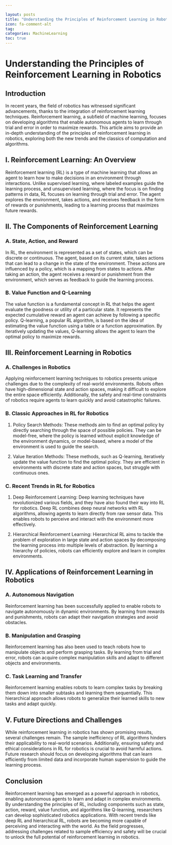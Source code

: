 ```yaml
---

layout: posts
title: "Understanding the Principles of Reinforcement Learning in Robotics"
icon: fa-comment-alt
tag:      
categories: MachineLearning
toc: true
---
```




# Understanding the Principles of Reinforcement Learning in Robotics

## Introduction

In recent years, the field of robotics has witnessed significant advancements, thanks to the integration of reinforcement learning techniques. Reinforcement learning, a subfield of machine learning, focuses on developing algorithms that enable autonomous agents to learn through trial and error in order to maximize rewards. This article aims to provide an in-depth understanding of the principles of reinforcement learning in robotics, exploring both the new trends and the classics of computation and algorithms.

## I. Reinforcement Learning: An Overview

Reinforcement learning (RL) is a type of machine learning that allows an agent to learn how to make decisions in an environment through interactions. Unlike supervised learning, where labeled examples guide the learning process, and unsupervised learning, where the focus is on finding patterns in data, RL focuses on learning through trial and error. The agent explores the environment, takes actions, and receives feedback in the form of rewards or punishments, leading to a learning process that maximizes future rewards.

## II. The Components of Reinforcement Learning

### A. State, Action, and Reward

In RL, the environment is represented as a set of states, which can be discrete or continuous. The agent, based on its current state, takes actions that can lead to a change in the state of the environment. These actions are influenced by a policy, which is a mapping from states to actions. After taking an action, the agent receives a reward or punishment from the environment, which serves as feedback to guide the learning process.

### B. Value Function and Q-Learning

The value function is a fundamental concept in RL that helps the agent evaluate the goodness or utility of a particular state. It represents the expected cumulative reward an agent can achieve by following a specific policy. Q-learning, a popular RL algorithm, is based on the idea of estimating the value function using a table or a function approximation. By iteratively updating the values, Q-learning allows the agent to learn the optimal policy to maximize rewards.

## III. Reinforcement Learning in Robotics

### A. Challenges in Robotics

Applying reinforcement learning techniques to robotics presents unique challenges due to the complexity of real-world environments. Robots often have high-dimensional state and action spaces, making it difficult to explore the entire space efficiently. Additionally, the safety and real-time constraints of robotics require agents to learn quickly and avoid catastrophic failures.

### B. Classic Approaches in RL for Robotics

1. Policy Search Methods: These methods aim to find an optimal policy by directly searching through the space of possible policies. They can be model-free, where the policy is learned without explicit knowledge of the environment dynamics, or model-based, where a model of the environment is used to guide the search.

2. Value Iteration Methods: These methods, such as Q-learning, iteratively update the value function to find the optimal policy. They are efficient in environments with discrete state and action spaces, but struggle with continuous ones.

### C. Recent Trends in RL for Robotics

1. Deep Reinforcement Learning: Deep learning techniques have revolutionized various fields, and they have also found their way into RL for robotics. Deep RL combines deep neural networks with RL algorithms, allowing agents to learn directly from raw sensor data. This enables robots to perceive and interact with the environment more effectively.

2. Hierarchical Reinforcement Learning: Hierarchical RL aims to tackle the problem of exploration in large state and action spaces by decomposing the learning process into multiple levels of abstraction. By learning a hierarchy of policies, robots can efficiently explore and learn in complex environments.

## IV. Applications of Reinforcement Learning in Robotics

### A. Autonomous Navigation

Reinforcement learning has been successfully applied to enable robots to navigate autonomously in dynamic environments. By learning from rewards and punishments, robots can adapt their navigation strategies and avoid obstacles.

### B. Manipulation and Grasping

Reinforcement learning has also been used to teach robots how to manipulate objects and perform grasping tasks. By learning from trial and error, robots can acquire complex manipulation skills and adapt to different objects and environments.

### C. Task Learning and Transfer

Reinforcement learning enables robots to learn complex tasks by breaking them down into smaller subtasks and learning them sequentially. This hierarchical approach allows robots to generalize their learned skills to new tasks and adapt quickly.

## V. Future Directions and Challenges

While reinforcement learning in robotics has shown promising results, several challenges remain. The sample inefficiency of RL algorithms hinders their applicability to real-world scenarios. Additionally, ensuring safety and ethical considerations in RL for robotics is crucial to avoid harmful actions. Future research should focus on developing algorithms that can learn efficiently from limited data and incorporate human supervision to guide the learning process.

## Conclusion

Reinforcement learning has emerged as a powerful approach in robotics, enabling autonomous agents to learn and adapt in complex environments. By understanding the principles of RL, including components such as state, action, reward, value function, and algorithms like Q-learning, researchers can develop sophisticated robotics applications. With recent trends like deep RL and hierarchical RL, robots are becoming more capable of perceiving and interacting with the world. As the field progresses, addressing challenges related to sample efficiency and safety will be crucial to unlock the full potential of reinforcement learning in robotics.